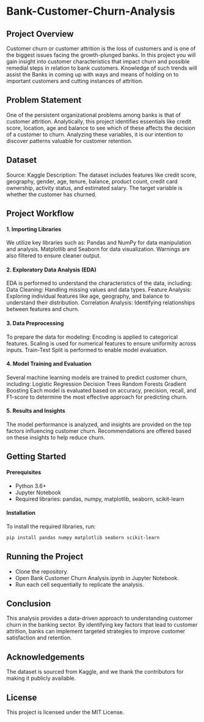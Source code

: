 # Bank-Customer-Churn-Analysis

## Project Overview
Customer churn or customer attrition is the loss of customers and is one of the biggest issues facing the growth-plunged banks. In this project you will gain insight into customer characteristics that impact churn and possible remedial steps in relation to bank customers. Knowledge of such trends will assist the Banks in coming up with ways and means of holding on to important customers and cutting instances of attrition.

## Problem Statement
One of the persistent organizational problems among banks is that of customer attrition. Analytically, this project identifies essentials like credit score, location, age and balance to see which of these affects the decision of a customer to churn. Analyzing these variables, it is our intention to discover patterns valuable for customer retention.

## Dataset
Source: Kaggle
Description: The dataset includes features like credit score, geography, gender, age, tenure, balance, product count, credit card ownership, activity status, and estimated salary. The target variable is whether the customer has churned.

## Project Workflow

#### **1. Importing Libraries**
We utilize key libraries such as:
Pandas and NumPy for data manipulation and analysis.
Matplotlib and Seaborn for data visualization.
Warnings are also filtered to ensure cleaner output.

#### **2. Exploratory Data Analysis (EDA)**
EDA is performed to understand the characteristics of the data, including:
Data Cleaning: Handling missing values and data types.
Feature Analysis: Exploring individual features like age, geography, and balance to understand their distribution.
Correlation Analysis: Identifying relationships between features and churn.

#### **3. Data Preprocessing**
To prepare the data for modeling:
Encoding is applied to categorical features.
Scaling is used for numerical features to ensure uniformity across inputs.
Train-Test Split is performed to enable model evaluation.

#### **4. Model Training and Evaluation**
Several machine learning models are trained to predict customer churn, including:
Logistic Regression
Decision Trees
Random Forests
Gradient Boosting
Each model is evaluated based on accuracy, precision, recall, and F1-score to determine the most effective approach for predicting churn.

#### **5. Results and Insights**
The model performance is analyzed, and insights are provided on the top factors influencing customer churn. Recommendations are offered based on these insights to help reduce churn.

## Getting Started

#### **Prerequisites**
- Python 3.6+
- Jupyter Notebook
- Required libraries: pandas, numpy, matplotlib, seaborn, scikit-learn

#### **Installation**
To install the required libraries, run:
```bash
pip install pandas numpy matplotlib seaborn scikit-learn
```

## Running the Project

- Clone the repository.
- Open Bank Customer Churn Analysis.ipynb in Jupyter Notebook.
- Run each cell sequentially to replicate the analysis.

## Conclusion
This analysis provides a data-driven approach to understanding customer churn in the banking sector. By identifying key factors that lead to customer attrition, banks can implement targeted strategies to improve customer satisfaction and retention.

## Acknowledgements
The dataset is sourced from Kaggle, and we thank the contributors for making it publicly available.

## License
This project is licensed under the MIT License.

